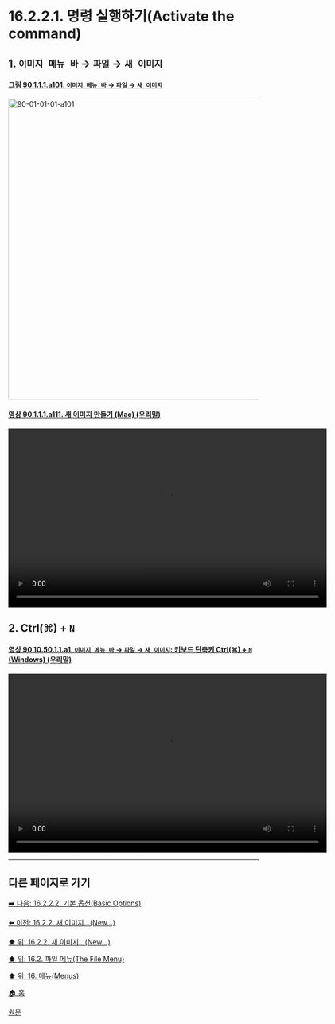 # 16.2.2.1. 명령 실행하기(Activate the command)

<a id="16-02-02-01-s1"></a>

## 1. `이미지 메뉴 바` → `파일` → `새 이미지`

<a id="90-01-01-01-a101"></a>
 
#### [그림 90.1.1.1.a101. `이미지 메뉴 바` → `파일` → `새 이미지`](./90-01-01-01-new.md#90-01-01-01-a101)
<img width="980" height="605" alt="90-01-01-01-a101" src="https://github.com/user-attachments/assets/c2250b2e-4a8d-4e8a-8296-0d43f8bebf5d" />

<a id="90-01-01-01-a111"></a>

#### [영상 90.1.1.1.a111. 새 이미지 만들기 (Mac) (우리말)](./90-01-01-01-new.md#90-01-01-01-a111)
<video controls="controls" width="640" height="360" environment="MacOS:Sonoma 14.2.1 GIMP 2.10.36" src="https://github.com/wonder13662/gimp/assets/15767104/028b4f82-b28c-4c2d-96b3-76ab15e9c09a"></video>

<a id="16-02-02-01-s2"></a>

## 2. Ctrl(⌘) + `N`

<a id="90-10-50-01-01-a1"></a>

#### [영상 90.10.50.1.1.a1. `이미지 메뉴 바` → `파일` → `새 이미지`: 키보드 단축키 Ctrl(⌘) + `N` (Windows) (우리말)](./90-10-50-01-01-ctrl_n.md#90-10-50-01-01-a1)
<video controls="controls" width="640" height="360" src="https://github.com/user-attachments/assets/cc1e8cc1-b83b-4e3b-9bf5-0fbbc7c04fc7"></video>

***

## 다른 페이지로 가기

[➡️ 다음: 16.2.2.2. 기본 옵션(Basic Options)](./16-02-02-02-00-basic_options.md)

[⬅️ 이전: 16.2.2. 새 이미지...(New...)](./16-02-02-00-new.md)

[⬆️ 위: 16.2.2. 새 이미지...(New...)](./16-02-02-00-new.md)

[⬆️ 위: 16.2. 파일 메뉴(The File Menu)](./16-02-00-the-file-menu.md)

[⬆️ 위: 16. 메뉴(Menus)](./16-00-menus.md)

[🏠 홈](./00-home.md)

[원문](https://docs.gimp.org/2.10/ko/gimp-file-new.html#idm22594)